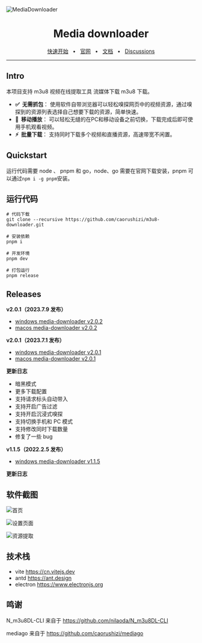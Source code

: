 <img src="https://socialify.git.ci/caorushizi/m3u8-downloader/image?font=Inter&forks=1&issues=1&language=1&name=1&owner=1&pattern=Circuit%20Board&pulls=1&stargazers=1&theme=Auto" alt="MediaDownloader"/>

<div align="center">
  <h1>Media downloader</h1>
  <a href="https://downloader.caorushizi.cn/guides.html?form=github">快速开始</a>
  <span>&nbsp;&nbsp;•&nbsp;&nbsp;</span>
  <a href="https://downloader.caorushizi.cn?form=github">官网</a>
  <span>&nbsp;&nbsp;•&nbsp;&nbsp;</span>
  <a href="https://downloader.caorushizi.cn/documents.html?form=github">文档</a>
  <span>&nbsp;&nbsp;•&nbsp;&nbsp;</span>
  <a href="https://github.com/caorushizi/m3u8-downloader/discussions">Discussions</a>

  <hr />
</div>

## Intro

本项目支持 m3u8 视频在线提取工具 流媒体下载 m3u8 下载。

- **✅&nbsp; 无需抓包**： 使用软件自带浏览器可以轻松嗅探网页中的视频资源，通过嗅探到的资源列表选择自己想要下载的资源，简单快速。
- **📱&nbsp; 移动播放**： 可以轻松无缝的在PC和移动设备之前切换，下载完成后即可使用手机观看视频。
- **⚡️&nbsp; 批量下载**： 支持同时下载多个视频和直播资源，高速带宽不闲置。

## Quickstart

运行代码需要 node 、 pnpm 和 go，node、go 需要在官网下载安装，pnpm 可以通过`npm i -g pnpm`安装。

## 运行代码

```shell
# 代码下载
git clone --recursive https://github.com/caorushizi/m3u8-downloader.git

# 安装依赖
pnpm i

# 开发环境
pnpm dev

# 打包运行
pnpm release
```

## Releases

**v2.0.1（2023.7.9 发布）**

- [windows media-downloader v2.0.2](https://github.com/caorushizi/m3u8-downloader/releases/download/v2.0.2/media-downloader-setup-2.0.2.exe)
- [macos media-downloader v2.0.2](https://github.com/caorushizi/m3u8-downloader/releases/download/v2.0.2/media-downloader-setup-2.0.2.dmg)

**v2.0.1（2023.7.1 发布）**

- [windows media-downloader v2.0.1](https://github.com/caorushizi/m3u8-downloader/releases/download/v2.0.1/media-downloader-setup-2.0.1.exe)
- [macos media-downloader v2.0.1](https://github.com/caorushizi/m3u8-downloader/releases/download/v2.0.1/media-downloader-setup-2.0.1.dmg)

**更新日志**

- 暗黑模式
- 更多下载配置
- 支持请求标头自动带入
- 支持开启广告过滤
- 支持开启沉浸式嗅探
- 支持切换手机和 PC 模式
- 支持修改同时下载数量
- 修复了一些 bug

**v1.1.5（2022.2.5 发布）**

- [windows media-downloader v1.1.5](https://github.com/caorushizi/m3u8-downloader/releases/download/1.1.5/media-downloader-setup-1.1.4.exe)

**更新日志**

## 软件截图

![首页](https://static.ziying.site/v2.0.3-beta-home.png)

![设置页面](https://static.ziying.site/v2.0.3-beta-settings.png)

![资源提取](https://static.ziying.site/v2.0.3-beta-extract.png)

## 技术栈

- vite <https://cn.vitejs.dev>
- antd <https://ant.design>
- electron <https://www.electronjs.org>

## 鸣谢

N_m3u8DL-CLI 来自于 <https://github.com/nilaoda/N_m3u8DL-CLI>

mediago 来自于 <https://github.com/caorushizi/mediago>
